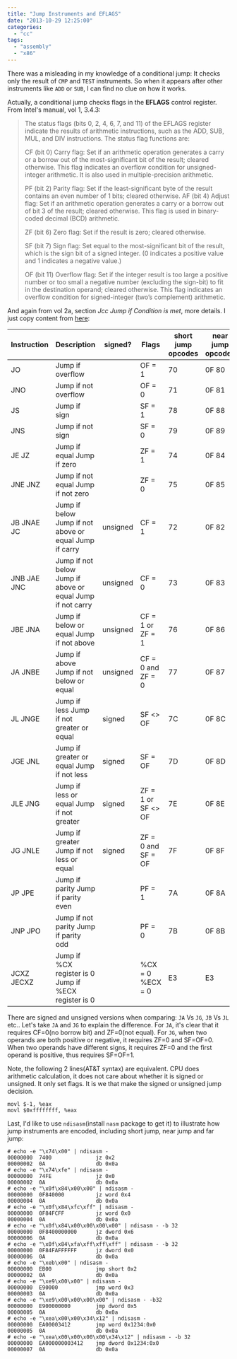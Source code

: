 ```yaml
---
title: "Jump Instruments and EFLAGS"
date: "2013-10-29 12:25:00"
categories: 
  - "cc"
tags: 
  - "assembly"
  - "x86"
---
```


There was a misleading in my knowledge of a conditional jump: It checks only the result of `CMP` and `TEST` instruments. So when it appears after other instruments like `ADD` or `SUB`, I can find no clue on how it works.

Actually, a conditional jump checks flags in the **EFLAGS** control register. From Intel's manual, vol 1, 3.4.3:

> The status flags (bits 0, 2, 4, 6, 7, and 11) of the EFLAGS register indicate the results of arithmetic instructions, such as the ADD, SUB, MUL, and DIV instructions. The status flag functions are:
> 
> CF (bit 0) Carry flag: Set if an arithmetic operation generates a carry or a borrow out of the most-significant bit of the result; cleared otherwise. This flag indicates an overflow condition for unsigned-integer arithmetic. It is also used in multiple-precision arithmetic.
> 
> PF (bit 2) Parity flag: Set if the least-significant byte of the result contains an even number of 1 bits; cleared otherwise. AF (bit 4) Adjust flag: Set if an arithmetic operation generates a carry or a borrow out of bit 3 of the result; cleared otherwise. This flag is used in binary-coded decimal (BCD) arithmetic.
> 
> ZF (bit 6) Zero flag: Set if the result is zero; cleared otherwise.
> 
> SF (bit 7) Sign flag: Set equal to the most-significant bit of the result, which is the sign bit of a signed integer. (0 indicates a positive value and 1 indicates a negative value.)
> 
> OF (bit 11) Overflow flag: Set if the integer result is too large a positive number or too small a negative number (excluding the sign-bit) to fit in the destination operand; cleared otherwise. This flag indicates an overflow condition for signed-integer (two’s complement) arithmetic.

And again from vol 2a, section _Jcc Jump if Condition is met_, more details. I just copy content from [here](http://www.unixwiz.net/techtips/x86-jumps.html):

| Instruction | Description | signed? | Flags | short jump opcodes | near jump opcodes |
| --- | --- | --- | --- | --- | --- |
| JO | Jump if overflow |  | OF = 1 | 70 | 0F 80 |
| JNO | Jump if not overflow |  | OF = 0 | 71 | 0F 81 |
| JS | Jump if sign |  | SF = 1 | 78 | 0F 88 |
| JNS | Jump if not sign |  | SF = 0 | 79 | 0F 89 |
| JE JZ | Jump if equal Jump if zero |  | ZF = 1 | 74 | 0F 84 |
| JNE JNZ | Jump if not equal Jump if not zero |  | ZF = 0 | 75 | 0F 85 |
| JB JNAE JC | Jump if below Jump if not above or equal Jump if carry | unsigned | CF = 1 | 72 | 0F 82 |
| JNB JAE JNC | Jump if not below Jump if above or equal Jump if not carry | unsigned | CF = 0 | 73 | 0F 83 |
| JBE JNA | Jump if below or equal Jump if not above | unsigned | CF = 1 or ZF = 1 | 76 | 0F 86 |
| JA JNBE | Jump if above Jump if not below or equal | unsigned | CF = 0 and ZF = 0 | 77 | 0F 87 |
| JL JNGE | Jump if less Jump if not greater or equal | signed | SF <> OF | 7C | 0F 8C |
| JGE JNL | Jump if greater or equal Jump if not less | signed | SF = OF | 7D | 0F 8D |
| JLE JNG | Jump if less or equal Jump if not greater | signed | ZF = 1 or SF <> OF | 7E | 0F 8E |
| JG JNLE | Jump if greater Jump if not less or equal | signed | ZF = 0 and SF = OF | 7F | 0F 8F |
| JP JPE | Jump if parity Jump if parity even |  | PF = 1 | 7A | 0F 8A |
| JNP JPO | Jump if not parity Jump if parity odd |  | PF = 0 | 7B | 0F 8B |
| JCXZ JECXZ | Jump if %CX register is 0 Jump if %ECX register is 0 |  | %CX = 0 %ECX = 0 | E3 | E3 |

There are signed and unsigned versions when comparing: `JA` Vs `JG`, `JB` Vs `JL` etc.. Let's take `JA` and `JG` to explain the difference. For `JA`, it's clear that it requires CF=0(no borrow bit) and ZF=0(not equal). For `JG`, when two operands are both positive or negative, it requires ZF=0 and SF=OF=0. When two operands have different signs, it requires ZF=0 and the first operand is positive, thus requires SF=OF=1.

Note, the following 2 lines(AT&T syntax) are equivalent. CPU does arithmetic calculation, it does not care about whether it is signed or unsigned. It only set flags. It is we that make the signed or unsigned jump decision.

```
movl $-1, %eax
movl $0xffffffff, %eax
```

Last, I'd like to use `ndisasm`(install `nasm` package to get it) to illustrate how jump instruments are encoded, including short jump, near jump and far jump:

```
# echo -e "\x74\x00" | ndisasm -
00000000  7400              jz 0x2
00000002  0A                db 0x0a
# echo -e "\x74\xfe" | ndisasm -
00000000  74FE              jz 0x0
00000002  0A                db 0x0a
# echo -e "\x0f\x84\x00\x00" | ndisasm -
00000000  0F840000          jz word 0x4
00000004  0A                db 0x0a
# echo -e "\x0f\x84\xfc\xff" | ndisasm -
00000000  0F84FCFF          jz word 0x0
00000004  0A                db 0x0a
# echo -e "\x0f\x84\x00\x00\x00\x00" | ndisasm - -b 32
00000000  0F8400000000      jz dword 0x6
00000006  0A                db 0x0a
# echo -e "\x0f\x84\xfa\xff\xff\xff" | ndisasm - -b 32
00000000  0F84FAFFFFFF      jz dword 0x0
00000006  0A                db 0x0a
# echo -e "\xeb\x00" | ndisasm -
00000000  EB00              jmp short 0x2
00000002  0A                db 0x0a
# echo -e "\xe9\x00\x00" | ndisasm -
00000000  E90000            jmp word 0x3
00000003  0A                db 0x0a
# echo -e "\xe9\x00\x00\x00\x00" | ndisasm - -b32
00000000  E900000000        jmp dword 0x5
00000005  0A                db 0x0a
# echo -e "\xea\x00\x00\x34\x12" | ndisasm -
00000000  EA00003412        jmp word 0x1234:0x0
00000005  0A                db 0x0a
# echo -e "\xea\x00\x00\x00\x00\x34\x12" | ndisasm - -b 32
00000000  EA000000003412    jmp dword 0x1234:0x0
00000007  0A                db 0x0a
```
